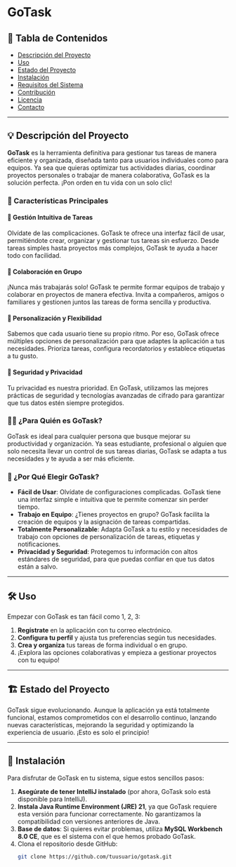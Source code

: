 # GoTask

## 🌟 Tabla de Contenidos
- [Descripción del Proyecto](#descripción-del-proyecto)
- [Uso](#uso)
- [Estado del Proyecto](#estado-del-proyecto)
- [Instalación](#instalación)
- [Requisitos del Sistema](#requisitos-del-sistema)
- [Contribución](#contribución)
- [Licencia](#licencia)
- [Contacto](#contacto)

---

## 💡 Descripción del Proyecto

**GoTask** es la herramienta definitiva para gestionar tus tareas de manera eficiente y organizada, diseñada tanto para usuarios individuales como para equipos. Ya sea que quieras optimizar tus actividades diarias, coordinar proyectos personales o trabajar de manera colaborativa, GoTask es la solución perfecta. ¡Pon orden en tu vida con un solo clic!

### 🚀 Características Principales

#### 📝 Gestión Intuitiva de Tareas
Olvídate de las complicaciones. GoTask te ofrece una interfaz fácil de usar, permitiéndote crear, organizar y gestionar tus tareas sin esfuerzo. Desde tareas simples hasta proyectos más complejos, GoTask te ayuda a hacer todo con facilidad.

#### 🤝 Colaboración en Grupo
¡Nunca más trabajarás solo! GoTask te permite formar equipos de trabajo y colaborar en proyectos de manera efectiva. Invita a compañeros, amigos o familiares y gestionen juntos las tareas de forma sencilla y productiva.

#### 🔧 Personalización y Flexibilidad
Sabemos que cada usuario tiene su propio ritmo. Por eso, GoTask ofrece múltiples opciones de personalización para que adaptes la aplicación a tus necesidades. Prioriza tareas, configura recordatorios y establece etiquetas a tu gusto.

#### 🔐 Seguridad y Privacidad
Tu privacidad es nuestra prioridad. En GoTask, utilizamos las mejores prácticas de seguridad y tecnologías avanzadas de cifrado para garantizar que tus datos estén siempre protegidos.

### 🧑‍💻 ¿Para Quién es GoTask?

GoTask es ideal para cualquier persona que busque mejorar su productividad y organización. Ya seas estudiante, profesional o alguien que solo necesita llevar un control de sus tareas diarias, GoTask se adapta a tus necesidades y te ayuda a ser más eficiente.

### 💪 ¿Por Qué Elegir GoTask?

- **Fácil de Usar**: Olvídate de configuraciones complicadas. GoTask tiene una interfaz simple e intuitiva que te permite comenzar sin perder tiempo.
- **Trabajo en Equipo**: ¿Tienes proyectos en grupo? GoTask facilita la creación de equipos y la asignación de tareas compartidas.
- **Totalmente Personalizable**: Adapta GoTask a tu estilo y necesidades de trabajo con opciones de personalización de tareas, etiquetas y notificaciones.
- **Privacidad y Seguridad**: Protegemos tu información con altos estándares de seguridad, para que puedas confiar en que tus datos están a salvo.

---

## 🛠️ Uso

Empezar con GoTask es tan fácil como 1, 2, 3:

1. **Regístrate** en la aplicación con tu correo electrónico.
2. **Configura tu perfil** y ajusta tus preferencias según tus necesidades.
3. **Crea y organiza** tus tareas de forma individual o en grupo.
4. ¡Explora las opciones colaborativas y empieza a gestionar proyectos con tu equipo!

---

## 🏗️ Estado del Proyecto

GoTask sigue evolucionando. Aunque la aplicación ya está totalmente funcional, estamos comprometidos con el desarrollo continuo, lanzando nuevas características, mejorando la seguridad y optimizando la experiencia de usuario. ¡Esto es solo el principio!

---

## 🔧 Instalación

Para disfrutar de GoTask en tu sistema, sigue estos sencillos pasos:

1. **Asegúrate de tener IntelliJ instalado** (por ahora, GoTask solo está disponible para IntelliJ).
2. **Instala Java Runtime Environment (JRE) 21**, ya que GoTask requiere esta versión para funcionar correctamente. No garantizamos la compatibilidad con versiones anteriores de Java.
3. **Base de datos**: Si quieres evitar problemas, utiliza **MySQL Workbench 8.0 CE**, que es el sistema con el que hemos probado GoTask.
4. Clona el repositorio desde GitHub:
   ```bash
   git clone https://github.com/tuusuario/gotask.git
